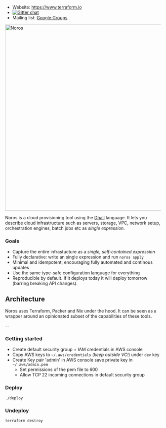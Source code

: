 - Website: https://www.terraform.io
- [![Gitter chat](https://badges.gitter.im/hashicorp-terraform/Lobby.png)](https://gitter.im/hashicorp-terraform/Lobby)
- Mailing list: [Google Groups](http://groups.google.com/group/terraform-tool)

<img alt="Noros" src="https://dl.dropboxusercontent.com/s/aig30sypi5avyul/noros_logo.png" width="600">

Noros is a cloud provisioning tool using the [Dhall](https://dhall-lang.org/) language. It lets you describe cloud infrastructure such as servers, storage, VPC, network setup, orchestration engines, batch jobs etc as *single expression*.


### Goals
- Capture the entire infrastucture as a *single, self-contained expression*
- Fully declarative: write an single expression and run `noros apply`
- Minimal and idempotent, encouraging fully automated and continous updates
- Use the same type-safe configuration language for everything
- Reproducible by default. If it deploys today it will deploy tomorrow (barring breaking API changes).

## Architecture

Noros uses Terraform, Packer and Nix under the hood. It can be seen as a wrapper around an opinionated subset of the capabilities of these tools.


--

### Getting started

- Create default security group + IAM credentials in AWS console
- Copy AWS keys to `~/.aws/credentials` (*keep outside VC!*) under `dev` key
- Create Key pair 'admin' in AWS console save private key in `~/.aws/admin.pem`
  - Set permissions of the pem file to 600
  - Allow TCP 22 incoming connections in default security group

### Deploy

    ./deploy

### Undeploy

    terraform destroy

